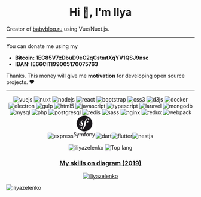 <h1 align="center">Hi 👋, I'm Ilya</h1>

Creator of [babyblog.ru](https://www.babyblog.ru/) using Vue/Nuxt.js.

---

<!--
<p align="center">
  <a href="https://www.paypal.com/donate?hosted_button_id=Z8AGGHKB3ZVWE">
    <img src="https://www.eurozine.com/wp-content/uploads/2018/12/paypal-donate-button-high-quality-png.png" alt="Donate" width="250px" />
  </a>
</p>
-->

You can donate me using my 
- **Bitcoin: 1EC85V7zDbuD9eC2qCstmtXqYV1QSJ9nsc**
- **IBAN: IE66CITI99005170075763**

Thanks. This money will give me **motivation** for developing open source projects. ❤

<!--
You can donate me using my **IBAN: IE66CITI99005170075763** or **Bitcoin: 1EC85V7zDbuD9eC2qCstmtXqYV1QSJ9nsc** Thanks. 

With this donation you can ask with what to help you. And this money will give me **motivation** for developing open source projects. ❤

-->

---

<p align="center">
<img
src="https://cdn.jsdelivr.net/gh/devicons/devicon/icons/vuejs/vuejs-original-wordmark.svg" alt="vuejs" width="60" height="60"/> <img src="https://cdn.jsdelivr.net/gh/devicons/devicon/icons/nuxtjs/nuxtjs-original.svg" alt="nuxt" width="60" height="80"/> <img src="https://cdn.jsdelivr.net/gh/devicons/devicon/icons/nodejs/nodejs-original-wordmark.svg" alt="nodejs" width="80" height="60"/> <img
src="https://cdn.jsdelivr.net/gh/devicons/devicon/icons/react/react-original-wordmark.svg" alt="react" width="30" height="60"/> <img src="https://cdn.jsdelivr.net/gh/devicons/devicon/icons/bootstrap/bootstrap-plain.svg" alt="bootstrap" width="30" height="60"/> <img src="https://cdn.jsdelivr.net/gh/devicons/devicon/icons/css3/css3-original-wordmark.svg" alt="css3" width="60" height="60"/> <img src="https://cdn.jsdelivr.net/gh/devicons/devicon/icons/d3js/d3js-original.svg" alt="d3js" width="20" height="60"/> <img src="https://cdn.jsdelivr.net/gh/devicons/devicon/icons/docker/docker-original-wordmark.svg" alt="docker" width="30" height="60"/> <img src="https://cdn.jsdelivr.net/gh/devicons/devicon/icons/electron/electron-original.svg" alt="electron" width="60" height="60"/> <img src="https://cdn.jsdelivr.net/gh/devicons/devicon/icons/gulp/gulp-plain.svg" alt="gulp" width="20" height="60"/> <img src="https://cdn.jsdelivr.net/gh/devicons/devicon/icons/html5/html5-original-wordmark.svg" alt="html5" width="60" height="60"/> <img src="https://cdn.jsdelivr.net/gh/devicons/devicon/icons/javascript/javascript-original.svg" alt="javascript" width="60" height="60"/> <img src="https://cdn.jsdelivr.net/gh/devicons/devicon/icons/typescript/typescript-original.svg" alt="typescript" width="60" height="60"/> <img src="https://cdn.jsdelivr.net/gh/devicons/devicon/icons/laravel/laravel-plain-wordmark.svg" alt="laravel" width="60" height="60"/> <img src="https://cdn.jsdelivr.net/gh/devicons/devicon/icons/mongodb/mongodb-original-wordmark.svg" alt="mongodb" width="30" height="60"/> <img src="https://cdn.jsdelivr.net/gh/devicons/devicon/icons/mysql/mysql-original-wordmark.svg" alt="mysql" width="60" height="60"/> <img src="https://cdn.jsdelivr.net/gh/devicons/devicon/icons/php/php-original.svg" alt="php" width="60" height="60"/> <img src="https://cdn.jsdelivr.net/gh/devicons/devicon/icons/postgresql/postgresql-original-wordmark.svg" alt="postgresql" width="30" height="60"/> <img src="https://cdn.jsdelivr.net/gh/devicons/devicon/icons/redis/redis-original-wordmark.svg" alt="redis" width="30" height="60"/> <img src="https://cdn.jsdelivr.net/gh/devicons/devicon/icons/sass/sass-original.svg" alt="sass" width="60" height="60"/> <img src="https://cdn.jsdelivr.net/gh/devicons/devicon/icons/nginx/nginx-original.svg" alt="nginx" width="30" height="60"/> <img src="https://cdn.jsdelivr.net/gh/devicons/devicon/icons/redux/redux-original.svg" alt="redux" width="30" height="60"/> <img src="https://cdn.jsdelivr.net/gh/devicons/devicon/icons/webpack/webpack-original.svg" alt="webpack" width="60" height="60"/> <img src="https://cdn.jsdelivr.net/gh/devicons/devicon/icons/express/express-original-wordmark.svg" alt="express" width="40" height="60"/><img src="https://raw.githubusercontent.com/devicons/devicon/master/icons/symfony/symfony-original-wordmark.svg" alt="symfony" width="60" height="60"/><img src="https://cdn.jsdelivr.net/gh/devicons/devicon/icons/dart/dart-original-wordmark.svg" alt="dart" width="60" height="60"/><img src="https://cdn.jsdelivr.net/gh/devicons/devicon/icons/flutter/flutter-original.svg" alt="flutter" width="60" height="60"/><img src="https://cdn.jsdelivr.net/gh/devicons/devicon/icons/nestjs/nestjs-plain-wordmark.svg" alt="nestjs" width="60" height="60"/>
</p>



<p align="center">
  <img src="https://github-readme-stats.vercel.app/api?username=iliyazelenko&show_icons=true&theme=radical" alt="iliyazelenko" />
  <img src="https://github-readme-stats.vercel.app/api/top-langs/?username=iliyazelenko&layout=compact&theme=radical" alt="Top lang" />
</p>

<h3 align="center"><a href="https://iliyazelenko.github.io/skills/">My skills on diagram (2019)</a></h3>

<p align="center">
  <a href="https://iliyazelenko.github.io/skills/">
    <img src="https://camo.githubusercontent.com/2f116070588b1e185231fc7f510d60bae5e4d51c/68747470733a2f2f692e696d6775722e636f6d2f476750534264752e706e67" width="300" alt="iliyazelenko" />
  </a>
</p>



<p align="left"> <img src="https://komarev.com/ghpvc/?username=iliyazelenko" alt="iliyazelenko" /> </p>

<!--
**iliyaZelenko/iliyaZelenko** is a ✨ _special_ ✨ repository because its `README.md` (this file) appears on your GitHub profile.

Here are some ideas to get you started:

- 🔭 I’m currently working on ...
- 🌱 I’m currently learning ...
- 👯 I’m looking to collaborate on ...
- 🤔 I’m looking for help with ...
- 💬 Ask me about ...
- 📫 How to reach me: ...
- 😄 Pronouns: ...
- ⚡ Fun fact: ...
-->
